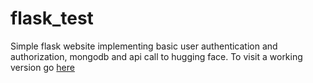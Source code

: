 # flask_test

Simple flask website implementing basic user authentication and authorization, mongodb and api call to hugging face.
To visit a working version go [here](https://test-flask-mongo-app.herokuapp.com/)
